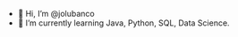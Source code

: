 - 👋 Hi, I’m @jolubanco
- 🌱 I’m currently learning Java, Python, SQL, Data Science.

<!---
jolubanco/jolubanco is a ✨ special ✨ repository because its `README.md` (this file) appears on your GitHub profile.
You can click the Preview link to take a look at your changes.
--->
